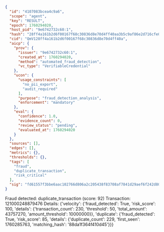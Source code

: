 ```json
{
  "id": "4107083bcea4c9a6",
  "scope": "agent",
  "key": "RESULT",
  "epoch": 1760294020,
  "host_pid": "9e6742732c60:1",
  "hash": "28ff4a161b2d6f00167f68c30836d8e70d4ff40aa3b5c9af86e2d716cfe0a43c",
  "cid": "QmV128ff4a161b2d6f00167f68c30836d8e70d4ff40a",
  "aicp": {
    "prov": {
      "issuer": "9e6742732c60:1",
      "created_at": 1760294020,
      "method": "automated_fraud_detection",
      "vc_type": "VerifiableCredential"
    },
    "ucon": {
      "usage_constraints": [
        "no_pii_export",
        "audit_required"
      ],
      "purpose": "fraud_detection_analysis",
      "enforcement": "mandatory"
    },
    "eval": {
      "confidence": 1.0,
      "evidence_count": 0,
      "review_status": "pending",
      "evaluated_at": 1760294020
    }
  },
  "sources": [],
  "edges": [],
  "metrics": {},
  "thresholds": {},
  "tags": [
    "fraud",
    "duplicate_transaction",
    "risk_critical"
  ],
  "sig": "fd61557f3bbe6aac102766d806a2c205438f83708af7841d29aef6f242d80bac"
}
```

Fraud detected: duplicate_transaction (score: 92)
Transaction: 121000248879476
Details: {'velocity': {'fraud_detected': True, 'risk_score': 100, 'details': {'transaction_count': 230, 'threshold': 50, 'total_amount': 43757270, 'amount_threshold': 10000000}}, 'duplicate': {'fraud_detected': True, 'risk_score': 85, 'details': {'duplicate_count': 229, 'first_seen': 1760285763, 'matching_hash': '88da1f364f410d45'}}}